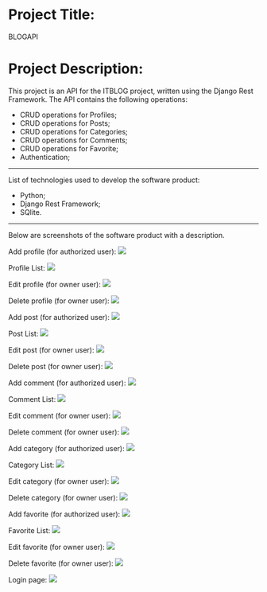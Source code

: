 # Project Title:
BLOGAPI

# Project Description:
This project is an API for the ITBLOG project, written using the Django Rest Framework. The API contains the following operations:
+ CRUD operations for Profiles;
+ CRUD operations for Posts;
+ CRUD operations for Categories;
+ CRUD operations for Comments;
+ CRUD operations for Favorite;
+ Authentication;

____

List of technologies used to develop the software product:
+ Python;
+ Django Rest Framework;
+ SQlite.

____

Below are screenshots of the software product with a description.

Add profile (for authorized user):
![](screenshots/1.png)

Profile List:
![](screenshots/2.png)

Edit profile (for owner user):
![](screenshots/3.png)

Delete profile (for owner user):
![](screenshots/4.png)

Add post (for authorized user):
![](screenshots/5.png)

Post List:
![](screenshots/6.png)

Edit post (for owner user):
![](screenshots/7.png)

Delete post (for owner user):
![](screenshots/8.png)

Add comment (for authorized user):
![](screenshots/9.png)

Comment List:
![](screenshots/10.png)

Edit comment (for owner user):
![](screenshots/11.png)

Delete comment (for owner user):
![](screenshots/12.png)

Add category (for authorized user):
![](screenshots/13.png)

Category List:
![](screenshots/14.png)

Edit category (for owner user):
![](screenshots/15.png)

Delete category (for owner user):
![](screenshots/16.png)

Add favorite (for authorized user):
![](screenshots/17.png)

Favorite List:
![](screenshots/18.png)

Edit favorite (for owner user):
![](screenshots/19.png)

Delete favorite (for owner user):
![](screenshots/20.png)

Login page:
![](screenshots/21.png)
